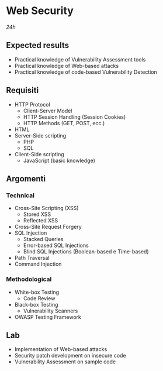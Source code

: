 # Web Security
*24h*


## Expected results
* Practical knowledge of Vulnerability Assessment tools
* Practical knowledge of Web-based attacks 
* Practical knowledge of code-based Vulnerability Detection

## Requisiti

* HTTP Protocol
    * Client-Server Model
    * HTTP Session Handling (Session Cookies)
    * HTTP Methods (GET, POST, ecc.)
* HTML
* Server-Side scripting
    * PHP
    * SQL
* Client-Side scripting
    * JavaScript (basic knowledge)

## Argomenti

### Technical
* Cross-Site Scripting (XSS)
    * Stored XSS 
    * Reflected XSS
* Cross-Site Request Forgery
* SQL Injection
    * Stacked Queries
    * Error-based SQL Injections
    * Blind SQL Injections (Boolean-based e Time-based)
* Path Traversal
* Command Injection

### Methodological
* White-box Testing
    * Code Review
* Black-box Testing
    * Vulnerability Scanners
* OWASP Testing Framework

## Lab
* Implementation of Web-based attacks
* Security patch development on insecure code
* Vulnerability Assessment on sample code

